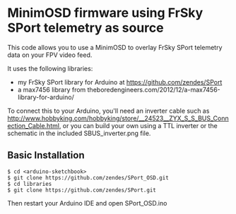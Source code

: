 MinimOSD firmware using FrSky SPort telemetry as source
=======================================================

This code allows you to use a MinimOSD to overlay FrSky SPort telemetry data on your FPV video feed.

It uses the following libraries:
* my FrSky SPort library for Arduino at https://github.com/zendes/SPort
* a max7456 library from theboredengineers.com/2012/12/a-max7456-library-for-arduino/

To connect this to your Arduino, you'll need an inverter cable such as http://www.hobbyking.com/hobbyking/store/__24523__ZYX_S_S_BUS_Connection_Cable.html, or you can build your own using a TTL inverter or the schematic in the included SBUS_inverter.png file.

Basic Installation
------------------
```
$ cd <arduino-sketchbook>
$ git clone https://github.com/zendes/SPort_OSD.git
$ cd libraries
$ git clone https://github.com/zendes/SPort.git
```

Then restart your Arduino IDE and open SPort_OSD.ino